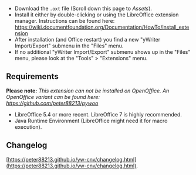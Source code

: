 * Download the `.oxt` file (Scroll down this page to _Assets_).
* Install it either by double-clicking or using the LibreOffice extension manager. Instructions can be found here: https://wiki.documentfoundation.org/Documentation/HowTo/install_extension
* After installation (and Office restart) you find a new "yWriter Import/Export" submenu in the "Files" menu.
* If no additional "yWriter Import/Export" submenu shows up in the "Files" menu, please look at the "Tools" > "Extensions" menu.

## Requirements
 
__Please note:__  _This extension can not be installed on OpenOffice. An OpenOffice variant can be found here: https://github.com/peter88213/pywoo_

* LibreOffice 5.4 or more recent. LibreOffice 7 is highly recommended.
* Java Runtime Environment (LibreOffice might need it for macro execution).

## Changelog

[https://peter88213.github.io/yw-cnv/changelog.html](https://peter88213.github.io/yw-cnv/changelog.html).